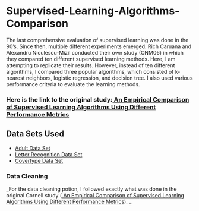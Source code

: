 # **Supervised-Learning-Algorithms-Comparison**

The last comprehensive evaluation of supervised learning was done in the 90’s. 
Since then, multiple different experiments emerged. 
Rich Caruana and Alexandru Niculescu-Mizil conducted their own study (CNM06) in which they compared ten different supervised learning methods. 
Here, I am attempting to replicate their results. However, instead of ten different algorithms, I compared three popular algorithms, which consisted of k-nearest neighbors, logistic regression, and decision tree. 
I also used various performance criteria to evaluate the learning methods.

### **Here is the link to the original study:**[ An Empirical Comparison of Supervised Learning Algorithms Using Different Performance Metrics](https://drive.google.com/file/d/1BACN9m5HB4KYKPzZrNjg_KCg0FGEd5sL/view?usp=sharing)

## Data Sets Used 

* [Adult Data Set](https://archive.ics.uci.edu/ml/datasets/adult)
* [Letter Recognition Data Set](https://archive.ics.uci.edu/ml/datasets/letter+recognition )
* [Covertype Data Set](https://archive.ics.uci.edu/ml/datasets/covertype)

### Data Cleaning 
_For the data cleaning potion, I followed exactly what was done in the original Cornell study ([ An Empirical Comparison of Supervised Learning Algorithms Using Different Performance Metrics](https://drive.google.com/file/d/1BACN9m5HB4KYKPzZrNjg_KCg0FGEd5sL/view?usp=sharing)). _
